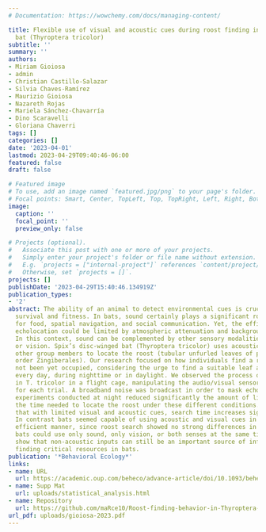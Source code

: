 ```yaml
---
# Documentation: https://wowchemy.com/docs/managing-content/

title: Flexible use of visual and acoustic cues during roost finding in Spix’s disc-winged
  bat (Thyroptera tricolor)
subtitle: ''
summary: ''
authors:
- Miriam Gioiosa
- admin
- Christian Castillo-Salazar
- Silvia Chaves-Ramírez
- Maurizio Gioiosa
- Nazareth Rojas
- Mariela Sánchez-Chavarría
- Dino Scaravelli
- Gloriana Chaverri
tags: []
categories: []
date: '2023-04-01'
lastmod: 2023-04-29T09:40:46-06:00
featured: false
draft: false

# Featured image
# To use, add an image named `featured.jpg/png` to your page's folder.
# Focal points: Smart, Center, TopLeft, Top, TopRight, Left, Right, BottomLeft, Bottom, BottomRight.
image:
  caption: ''
  focal_point: ''
  preview_only: false

# Projects (optional).
#   Associate this post with one or more of your projects.
#   Simply enter your project's folder or file name without extension.
#   E.g. `projects = ["internal-project"]` references `content/project/deep-learning/index.md`.
#   Otherwise, set `projects = []`.
projects: []
publishDate: '2023-04-29T15:40:46.134919Z'
publication_types:
- '2'
abstract: The ability of an animal to detect environmental cues is crucial for its
  survival and fitness. In bats, sound certainly plays a significant role in the search
  for food, spatial navigation, and social communication. Yet, the efficiency of bat’s
  echolocation could be limited by atmospheric attenuation and background clutter.
  In this context, sound can be complemented by other sensory modalities, like smell
  or vision. Spix’s disc-winged bat (Thyroptera tricolor) uses acoustic cues from
  other group members to locate the roost (tubular unfurled leaves of plants in the
  order Zingiberales). Our research focused on how individuals find a roost that has
  not been yet occupied, considering the urge to find a suitable leaf approximately
  every day, during nighttime or in daylight. We observed the process of roost finding
  in T. tricolor in a flight cage, manipulating the audio/visual sensory input available
  for each trial. A broadband noise was broadcast in order to mask echolocation, while
  experiments conducted at night reduced significantly the amount of light. We measured
  the time needed to locate the roost under these different conditions. Results show
  that with limited visual and acoustic cues, search time increases significantly.
  In contrast bats seemed capable of using acoustic and visual cues in a similarly
  efficient manner, since roost search showed no strong differences in duration when
  bats could use only sound, only vision, or both senses at the same time. Our results
  show that non-acoustic inputs can still be an important source of information for
  finding critical resources in bats.
publication: '*Behavioral Ecology*'
links:
- name: URL
  url: https://academic.oup.com/beheco/advance-article/doi/10.1093/beheco/arad018/7111247
- name: Supp Mat
  url: uploads/statistical_analysis.html
- name: Repository
  url: https://github.com/maRce10/Roost-finding-behavior-in-Thyroptera-tricolor
url_pdf: uploads/gioiosa-2023.pdf
---
```

